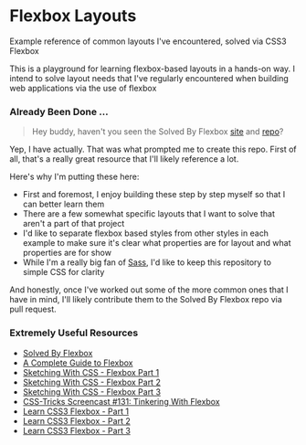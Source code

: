 # Flexbox Layouts
Example reference of common layouts I've encountered, solved via CSS3 Flexbox

This is a playground for learning flexbox-based layouts in a hands-on way.  I intend to solve layout needs that I've regularly encountered when building web applications via the use of flexbox

### Already Been Done ...

> Hey buddy, haven't you seen the Solved By Flexbox [site][1] and [repo][2]? 

Yep, I have actually.  That was what prompted me to create this repo.  First of all, that's a really great resource that I'll likely reference a lot.  

Here's why I'm putting these here:  

* First and foremost, I enjoy building these step by step myself so that I can better learn them
* There are a few somewhat specific layouts that I want to solve that aren't a part of that project
* I'd like to separate flexbox based styles from other styles in each example to make sure it's clear what properties are for layout and what properties are for show
* While I'm a really big fan of [Sass][3], I'd like to keep this repository to simple CSS for clarity

And honestly, once I've worked out some of the more common ones that I have in mind, I'll likely contribute them to the Solved By Flexbox repo via pull request.

### Extremely Useful Resources

* [Solved By Flexbox][1]
* [A Complete Guide to Flexbox][4]
* [Sketching With CSS - Flexbox Part 1][9]
* [Sketching With CSS - Flexbox Part 2][10]
* [Sketching With CSS - Flexbox Part 3][11]
* [CSS-Tricks Screencast #131: Tinkering With Flexbox][5]
* [Learn CSS3 Flexbox - Part 1][6]
* [Learn CSS3 Flexbox - Part 2][7]
* [Learn CSS3 Flexbox - Part 3][8]


[1]:http://philipwalton.github.io/solved-by-flexbox/
[2]:https://github.com/philipwalton/solved-by-flexbox
[3]:http://sass-lang.com/
[4]:http://css-tricks.com/snippets/css/a-guide-to-flexbox/
[5]:https://www.youtube.com/watch?v=tge9YQDAasc
[6]:https://www.youtube.com/watch?v=sewV3LsmoXI
[7]:https://www.youtube.com/watch?v=0i7Xb22zzQM
[8]:https://www.youtube.com/watch?v=KCZdKnP5PHo
[9]:https://www.youtube.com/watch?v=t6GoK1yGcFM
[10]:https://www.youtube.com/watch?v=w5gwRELcblo
[11]:https://www.youtube.com/watch?v=TS3SqoFLQU4
